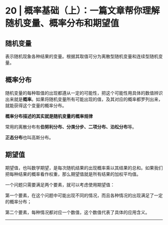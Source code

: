 # 20 | 概率基础（上）：一篇文章帮你理解随机变量、概率分布和期望值

## 随机变量

表示随机现象各种结果的变量。根据其取值可分为离散型随机变量和连续型随机变量。

## 概率分布

随机变量的每种取值的出现都遵从一定的可能性，把这个可能性用具体的数值辨识出来就是**概率**。如果将随机变量所有可能出现的值，及其对应的概率都罗列出来，就能获得这个变量的概率分布。

**概率分布描述的其实就是随机变量的概率规律**

常用的离散分布有**伯努利分布、分类分步、二项分布、泊松分布**等。

**正态分布**也叫高斯分布。

## 期望值

期望值，也叫数学期望，是每次随机结果的出现概率乘以其结果的总和。如果我们把每种结果的概率看作权重，那么期望值就是所有结果的加权平均值。

一个问题只需要满足两个要素，就可以考虑使用期望值：

第一个要素，在这个问题中可能出现不同的情况，而且各种情况的出现满足了一定的概率分布；

第二个要素，每种情况都对应一个数值，这个数值代表了具体的应用含义。



********
